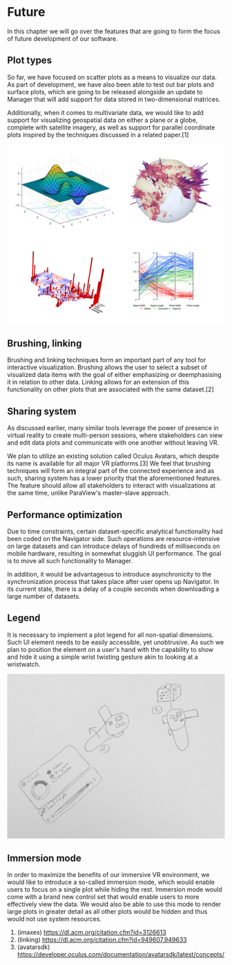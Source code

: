 # Future

In this chapter we will go over the features that are going to form the focus of future development of our software.

## Plot types

So far, we have focused on scatter plots as a means to visualize our data. As part of development, we have also been able to test out bar plots and surface plots, which are going to be released alongside an update to Manager that will add support for data stored in two-dimensional matrices.

Additionally, when it comes to multivariate data, we would like to add support for visualizing geospatial data on either a plane or a globe, complete with satellite imagery, as well as support for parallel coordinate plots inspired by the techniques discussed in a related paper.[1]

![Clockwise from top left: surface plot, bar plot (globe), parallel coordinates plot, bar plot (planar).](images/plot_types.png)

## Brushing, linking

Brushing and linking techniques form an important part of any tool for interactive visualization. Brushing allows the user to select a subset of visualized data items with the goal of either emphasizing or deemphasising it in relation to other data. Linking allows for an extension of this functionality on other plots that are associated with the same dataset.[2]

## Sharing system

As discussed earlier, many similar tools leverage the power of presence in virtual reality to create multi-person sessions, where stakeholders can view and edit data plots and communicate with one another without leaving VR.

We plan to utilize an existing solution called Oculus Avatars, which despite its name is available for all major VR platforms.[3] We feel that brushing techniques will form an integral part of the connected experience and as such, sharing system has a lower priority that the aforementioned features. The feature should allow all stakeholders to interact with visualizations at the same time, unlike ParaView's master-slave approach.

## Performance optimization

Due to time constraints, certain dataset-specific analytical functionality had been coded on the Navigator side. Such operations are resource-intensive on large datasets and can introduce delays of hundreds of milliseconds on mobile hardware, resulting in somewhat sluggish UI performance. The goal is to move all such functionality to Manager.

In addition, it would be advantageous to introduce asynchronicity to the synchronization process that takes place after user opens up Navigator. In its current state, there is a delay of a couple seconds when downloading a large number of datasets.

## Legend

It is necessary to implement a plot legend for all non-spatial dimensions. Such UI element needs to be easily accessible, yet unobtrusive. As such we plan to position the element on a user's hand with the capability to show and hide it using a simple wrist twisting gesture akin to looking at a wristwatch.

![Sketch of the legend feature. The user points at a plot (1) with one hand and twists the wrist of their other hand (2) to reveal details on all non-spatial features of the plot.](images/legend.png)

## Immersion mode

In order to maximize the benefits of our immersive VR environment, we would like to introduce a so-called immersion mode, which would enable users to focus on a single plot while hiding the rest. Immersion mode would come with a brand new control set that would enable users to more effectively view the data. We would also be able to use this mode to render large plots in greater detail as all other plots would be hidden and thus would not use system resources.

1. (imaxes) https://dl.acm.org/citation.cfm?id=3126613
2. (linking) https://dl.acm.org/citation.cfm?id=949607.949633
3. (avatarsdk) https://developer.oculus.com/documentation/avatarsdk/latest/concepts/